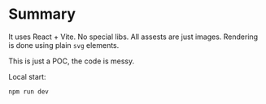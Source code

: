 # Summary

It uses React + Vite. No special libs. All assests are just images. Rendering is done using plain `svg` elements.

This is just a POC, the code is messy.

Local start:
```
npm run dev
```
